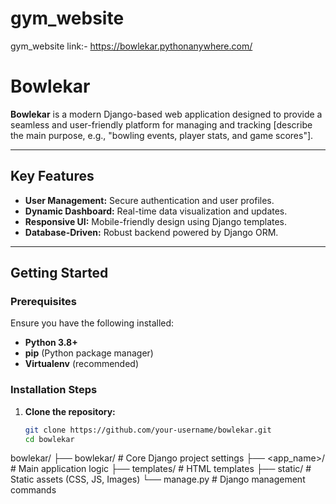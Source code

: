 # gym_website
gym_website link:- https://bowlekar.pythonanywhere.com/
# Bowlekar

**Bowlekar** is a modern Django-based web application designed to provide a seamless and user-friendly platform for managing and tracking [describe the main purpose, e.g., "bowling events, player stats, and game scores"]. 

---

## Key Features
- **User Management:** Secure authentication and user profiles.
- **Dynamic Dashboard:** Real-time data visualization and updates.
- **Responsive UI:** Mobile-friendly design using Django templates.
- **Database-Driven:** Robust backend powered by Django ORM.

---

## Getting Started

### Prerequisites
Ensure you have the following installed:
- **Python 3.8+**
- **pip** (Python package manager)
- **Virtualenv** (recommended)

### Installation Steps
1. **Clone the repository:**
   ```bash
   git clone https://github.com/your-username/bowlekar.git
   cd bowlekar
bowlekar/
├── bowlekar/        # Core Django project settings
├── <app_name>/      # Main application logic
├── templates/       # HTML templates
├── static/          # Static assets (CSS, JS, Images)
└── manage.py        # Django management commands
